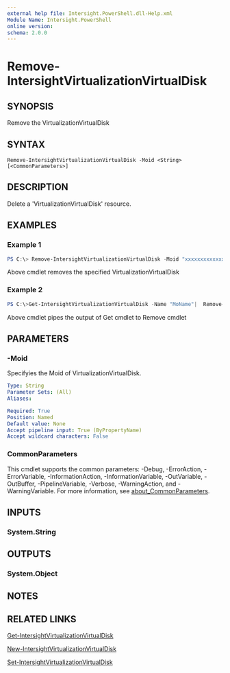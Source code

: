 ```yaml
---
external help file: Intersight.PowerShell.dll-Help.xml
Module Name: Intersight.PowerShell
online version:
schema: 2.0.0
---
```


# Remove-IntersightVirtualizationVirtualDisk

## SYNOPSIS
Remove the VirtualizationVirtualDisk

## SYNTAX

```
Remove-IntersightVirtualizationVirtualDisk -Moid <String> [<CommonParameters>]
```

## DESCRIPTION
Delete a &apos;VirtualizationVirtualDisk&apos; resource.

## EXAMPLES

### Example 1
```powershell
PS C:\> Remove-IntersightVirtualizationVirtualDisk -Moid "xxxxxxxxxxxxxxxxxxxxxxxxxxx"
```
Above cmdlet removes the specified VirtualizationVirtualDisk 

### Example 2
```powershell
PS C:\>Get-IntersightVirtualizationVirtualDisk -Name "MoName"|  Remove-IntersightVirtualizationVirtualDisk
```
Above cmdlet pipes the output of Get cmdlet to Remove cmdlet

## PARAMETERS

### -Moid
Specifyies the Moid of VirtualizationVirtualDisk.

```yaml
Type: String
Parameter Sets: (All)
Aliases:

Required: True
Position: Named
Default value: None
Accept pipeline input: True (ByPropertyName)
Accept wildcard characters: False
```

### CommonParameters
This cmdlet supports the common parameters: -Debug, -ErrorAction, -ErrorVariable, -InformationAction, -InformationVariable, -OutVariable, -OutBuffer, -PipelineVariable, -Verbose, -WarningAction, and -WarningVariable. For more information, see [about_CommonParameters](http://go.microsoft.com/fwlink/?LinkID=113216).

## INPUTS

### System.String

## OUTPUTS

### System.Object
## NOTES

## RELATED LINKS

[Get-IntersightVirtualizationVirtualDisk](./Get-IntersightVirtualizationVirtualDisk.md)

[New-IntersightVirtualizationVirtualDisk](./New-IntersightVirtualizationVirtualDisk.md)

[Set-IntersightVirtualizationVirtualDisk](./Set-IntersightVirtualizationVirtualDisk.md)

